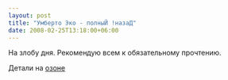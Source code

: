 ```yaml
---
layout: post
title: "Умберто Эко - полныЙ !назаД"
date: 2008-02-25T13:18:00+06:00
---
```


<div class='post'>
На злобу дня. 
Рекомендую всем к обязательному прочтению.

Детали на <a href="http://www.ozon.ru/context/detail/id/3521562/" target="_blank">озоне</a></div>

